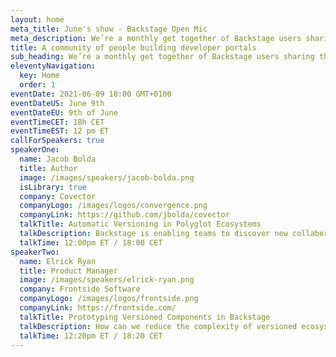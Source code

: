 ```yaml
---
layout: home
meta_title: June's show - Backstage Open Mic
meta_description: We’re a monthly get together of Backstage users sharing their experiences and helping each other.
title: A community of people building developer portals
sub_heading: We’re a monthly get together of Backstage users sharing their experiences and helping each other
eleventyNavigation:
  key: Home
  order: 1
eventDate: 2021-06-09 18:00 GMT+0100
eventDateUS: June 9th
eventDateEU: 9th of June
eventTimeCET: 18h CET
eventTimeEST: 12 pm ET
callForSpeakers: true
speakerOne:
  name: Jacob Bolda
  title: Author
  image: /images/speakers/jacob-bolda.png
  isLibrary: true
  company: Covector
  companyLogo: /images/logos/convergence.png
  companyLink: https://github.com/jbolda/covector
  talkTitle: Automatic Versioning in Polyglot Ecosystems
  talkDescription: Backstage is enabling teams to discover new collaboration possibilities. But as they consume and develop more decoupled services, consistent versioning across the ecosystem becomes critical to orchestrating compatibility and autonomy. In this talk, Jacob will walk us through versioning models and caveats to consider when releasing packages and services.
  talkTime: 12:00pm ET / 18:00 CET 
speakerTwo:
  name: Elrick Ryan
  title: Product Manager
  image: /images/speakers/elrick-ryan.png
  company: Frontside Software
  companyLogo: /images/logos/frontside.png
  companyLink: https://frontside.com/
  talkTitle: Prototyping Versioned Components in Backstage
  talkDescription: How can we reduce the complexity of versioned ecosystem components for developers? Elrick will introduce use cases and present a UX prototype to use as a starting point of the community discussion.
  talkTime: 12:20pm ET / 18:20 CET 
---
```

